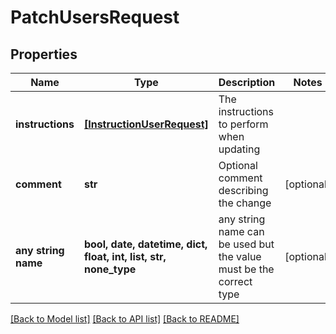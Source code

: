 # PatchUsersRequest


## Properties
Name | Type | Description | Notes
------------ | ------------- | ------------- | -------------
**instructions** | [**[InstructionUserRequest]**](InstructionUserRequest.md) | The instructions to perform when updating | 
**comment** | **str** | Optional comment describing the change | [optional] 
**any string name** | **bool, date, datetime, dict, float, int, list, str, none_type** | any string name can be used but the value must be the correct type | [optional]

[[Back to Model list]](../README.md#documentation-for-models) [[Back to API list]](../README.md#documentation-for-api-endpoints) [[Back to README]](../README.md)


